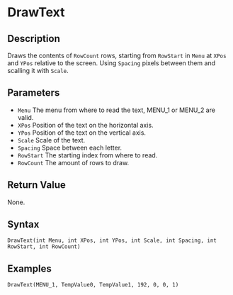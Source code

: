 # DrawText

## Description
Draws the contents of `RowCount` rows, starting from `RowStart` in `Menu` at `XPos` and `YPos` relative to the screen. Using `Spacing` pixels between them and scalling it with `Scale`.

## Parameters
- `Menu`
The menu from where to read the text, MENU_1 or MENU_2 are valid.
- `XPos`
Position of the text on the horizontal axis.
- `YPos`
Position of the text on the vertical axis.
- `Scale`
Scale of the text.
- `Spacing`
Space between each letter.
- `RowStart`
The starting index from where to read.
- `RowCount`
The amount of rows to draw.


## Return Value
None.

## Syntax
```
DrawText(int Menu, int XPos, int YPos, int Scale, int Spacing, int RowStart, int RowCount)
```

## Examples
```
DrawText(MENU_1, TempValue0, TempValue1, 192, 0, 0, 1)
```